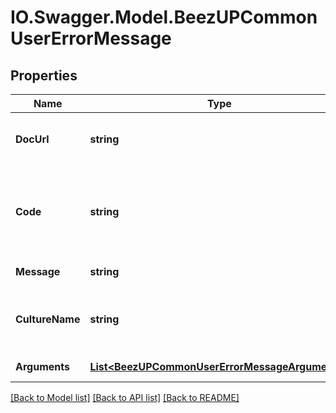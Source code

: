 # IO.Swagger.Model.BeezUPCommonUserErrorMessage
## Properties

Name | Type | Description | Notes
------------ | ------------- | ------------- | -------------
**DocUrl** | **string** | The documentation related to this operation. | [optional] 
**Code** | **string** | the error code. The error code can be a pattern containing the argument&#39;s name | 
**Message** | **string** | The error message | 
**CultureName** | **string** | If the error is translated, the culture name will be indicated | [optional] 
**Arguments** | [**List&lt;BeezUPCommonUserErrorMessageArguments&gt;**](BeezUPCommonUserErrorMessageArguments.md) | a dictionary string/object | [optional] 

[[Back to Model list]](../README.md#documentation-for-models) [[Back to API list]](../README.md#documentation-for-api-endpoints) [[Back to README]](../README.md)

